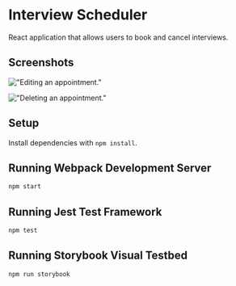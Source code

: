 # Interview Scheduler

React application that allows users to book and cancel interviews.

## Screenshots

!["Editing an appointment."](https://github.com/zorromark/scheduler/blob/master/docs/edit_appointments.png?raw=true)

!["Deleting an appointment."](https://github.com/zorromark/scheduler/blob/master/docs/delete_appointments.png?raw=true)


## Setup

Install dependencies with `npm install`.

## Running Webpack Development Server

```sh
npm start
```

## Running Jest Test Framework

```sh
npm test
```

## Running Storybook Visual Testbed

```sh
npm run storybook
```
